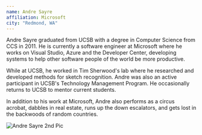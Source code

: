 ```yaml
---
name: Andre Sayre
affiliation: Microsoft
city: "Redmond, WA"
---
```


Andre Sayre graduated from UCSB with a degree in Computer Science from CCS in 2011. He is currently a software engineer at Microsoft where he works on Visual Studio, Azure and the Developer Center, developing systems to help other software people of the world be more productive.

While at UCSB, he worked in Tim Sherwood's lab where he researched and developed methods for sketch recognition. Andre was also an active participant in UCSB's Technology Management Program. He occasionally returns to UCSB to mentor current students.

In addition to his work at Microsoft, Andre also performs as a circus acrobat, dabbles in real estate, runs up the down escalators, and gets lost in the backwoods of random countries.

![Andre Sayre 2nd Pic](second_800w.jpg)

